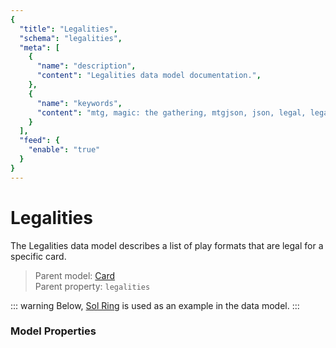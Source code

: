```yaml
---
{
  "title": "Legalities",
  "schema": "legalities",
  "meta": [
    {
      "name": "description",
      "content": "Legalities data model documentation.",
    },
    {
      "name": "keywords",
      "content": "mtg, magic: the gathering, mtgjson, json, legal, legalities",
    }
  ],
  "feed": {
    "enable": "true"
  }
}
---
```


# Legalities

The Legalities data model describes a list of play formats that are legal for a specific card.

> Parent model: <span class="code-wrap">[Card](../card/)</span>  
> Parent property: `legalities`

::: warning
Below, [Sol Ring](https://scryfall.com/card/c18/222/sol-ring) is used as an example in the data model.
:::

### Model Properties

<Documentation/>
